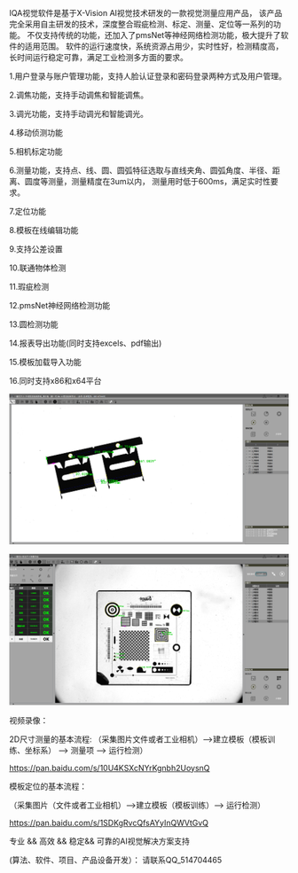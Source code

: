 IQA视觉软件是基于X-Vision AI视觉技术研发的一款视觉测量应用产品，
该产品完全采用自主研发的技术，深度整合瑕疵检测、标定、测量、定位等一系列的功能。
不仅支持传统的功能，还加入了pmsNet等神经网络检测功能，极大提升了软件的适用范围。
软件的运行速度快，系统资源占用少，实时性好，检测精度高，长时间运行稳定可靠，满足工业检测多方面的要求。

1.用户登录与账户管理功能，支持人脸认证登录和密码登录两种方式及用户管理。

2.调焦功能，支持手动调焦和智能调焦。

3.调光功能，支持手动调光和智能调光。

4.移动侦测功能

5.相机标定功能

6.测量功能，支持点、线、圆、圆弧特征选取与直线夹角、圆弧角度、半径、距离、圆度等测量，测量精度在3um以内，
  测量用时低于600ms，满足实时性要求。
  
7.定位功能

8.模板在线编辑功能

9.支持公差设置

10.联通物体检测

11.瑕疵检测

12.pmsNet神经网络检测功能

13.圆检测功能

14.报表导出功能(同时支持excels、pdf输出)

15.模板加载导入功能

16.同时支持x86和x64平台




![image](/pic/IQA_SYSTEM.png)

![image](/pic/IQA_SYSTEM2.png)



视频录像：

2D尺寸测量的基本流程:
（采集图片文件或者工业相机）-->建立模板（模板训练、坐标系） --> 测量项 --> 运行检测）

https://pan.baidu.com/s/10U4KSXcNYrKgnbh2UoysnQ

模板定位的基本流程：

（采集图片（文件或者工业相机）-->建立模板（模板训练）--> 运行检测）

https://pan.baidu.com/s/1SDKgRvcQfsAYyInQWVtGvQ





专业 && 高效 && 稳定&& 可靠的AI视觉解决方案支持

(算法、软件、项目、产品设备开发）： 请联系QQ_514704465
